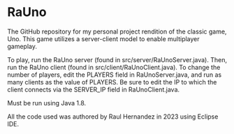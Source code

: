 # RaUno
The GitHub repository for my personal project rendition of the classic game, Uno. This game utilizes a server-client model to enable multiplayer gameplay.

To play, run the RaUno server (found in src/server/RaUnoServer.java). Then, run the RaUno client (found in src/client/RaUnoClient.java). To change the number of players, edit the PLAYERS field in RaUnoServer.java, and run as many clients as the value of PLAYERS. Be sure to edit the IP to which the client connects via the SERVER_IP field in RaUnoClient.java.

Must be run using Java 1.8.

All the code used was authored by Raul Hernandez in 2023 using Eclipse IDE.

